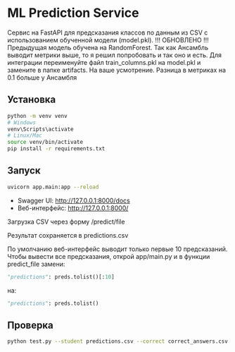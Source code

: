 # ML Prediction Service

Сервис на FastAPI для предсказания классов по данным из CSV с использованием обученной модели (model.pkl).
!!! ОБНОВЛЕНО !!!
Предыдущая модель обучена на RandomForest. Так как Ансамбль выводит метрики выше, то я решил попробовать и так оно и есть.
Для интеграции переименуйте файл train_columns.pkl на model.pkl и замените в папке artifacts. На ваше усмотрение. Разница в метриках на 0.1 больше у Ансамбля

## Установка
```bash
python -m venv venv
# Windows
venv\Scripts\activate
# Linux/Mac
source venv/bin/activate
pip install -r requirements.txt
```

## Запуск
```bash
uvicorn app.main:app --reload
```

- Swagger UI: http://127.0.0.1:8000/docs  
- Веб-интерфейс: http://127.0.0.1:8000/


Загрузка CSV через форму /predict/file

Результат сохраняется в predictions.csv

По умолчанию веб-интерфейс выводит только первые 10 предсказаний.
Чтобы вывести все предсказания, открой app/main.py и в функции predict_file замени:

```python
"predictions": preds.tolist()[:10]
```
на:
```python
"predictions": preds.tolist()
```
## Проверка
```bash
python test.py --student predictions.csv --correct correct_answers.csv
```

